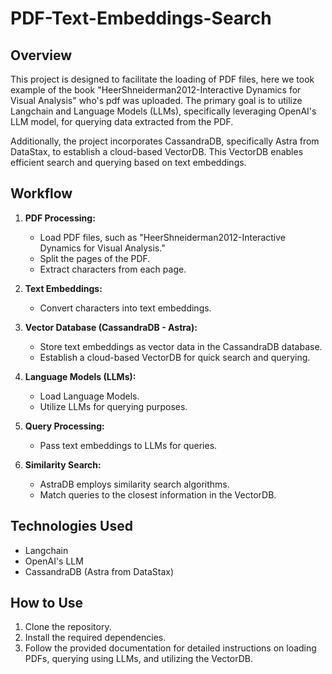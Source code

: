 # PDF-Text-Embeddings-Search

## Overview

This project is designed to facilitate the loading of PDF files, here we took example of the book "HeerShneiderman2012-Interactive Dynamics for Visual Analysis" who's pdf was uploaded. The primary goal is to utilize Langchain and Language Models (LLMs), specifically leveraging OpenAI's LLM model, for querying data extracted from the PDF.

Additionally, the project incorporates CassandraDB, specifically Astra from DataStax, to establish a cloud-based VectorDB. This VectorDB enables efficient search and querying based on text embeddings.

## Workflow

1. **PDF Processing:**
   - Load PDF files, such as "HeerShneiderman2012-Interactive Dynamics for Visual Analysis."
   - Split the pages of the PDF.
   - Extract characters from each page.

2. **Text Embeddings:**
   - Convert characters into text embeddings.

3. **Vector Database (CassandraDB - Astra):**
   - Store text embeddings as vector data in the CassandraDB database.
   - Establish a cloud-based VectorDB for quick search and querying.

4. **Language Models (LLMs):**
   - Load Language Models.
   - Utilize LLMs for querying purposes.

5. **Query Processing:**
   - Pass text embeddings to LLMs for queries.

6. **Similarity Search:**
   - AstraDB employs similarity search algorithms.
   - Match queries to the closest information in the VectorDB.

## Technologies Used

- Langchain
- OpenAI's LLM
- CassandraDB (Astra from DataStax)

## How to Use

1. Clone the repository.
2. Install the required dependencies.
3. Follow the provided documentation for detailed instructions on loading PDFs, querying using LLMs, and utilizing the VectorDB.
